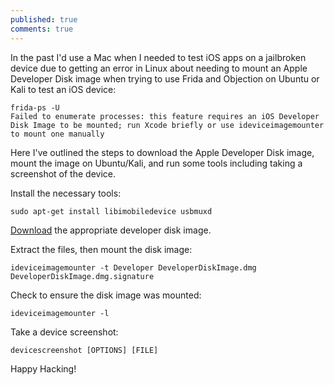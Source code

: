 ```yaml
---
published: true
comments: true
---
```

In the past I'd use a Mac when I needed to test iOS apps on a jailbroken device due to getting an error in Linux about needing to mount an Apple Developer Disk image when trying to use Frida and Objection on Ubuntu or Kali to test an iOS device: 

```
frida-ps -U
Failed to enumerate processes: this feature requires an iOS Developer Disk Image to be mounted; run Xcode briefly or use ideviceimagemounter to mount one manually
```

Here I've outlined the steps to download the Apple Developer Disk image, mount the image on Ubuntu/Kali, and run some tools including taking a screenshot of the device.

Install the necessary tools:

```
sudo apt-get install libimobiledevice usbmuxd
```

[Download](https://github.com/xushuduo/Xcode-iOS-Developer-Disk-Image/releases) the appropriate developer disk image.

Extract the files, then mount the disk image:

```
ideviceimagemounter -t Developer DeveloperDiskImage.dmg DeveloperDiskImage.dmg.signature
```

Check to ensure the disk image was mounted:

```
ideviceimagemounter -l
```

Take a device screenshot:

```
devicescreenshot [OPTIONS] [FILE]
```

Happy Hacking!
